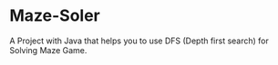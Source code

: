 # Maze-Soler
A Project with Java that helps you to use DFS (Depth first search) for Solving Maze Game.
